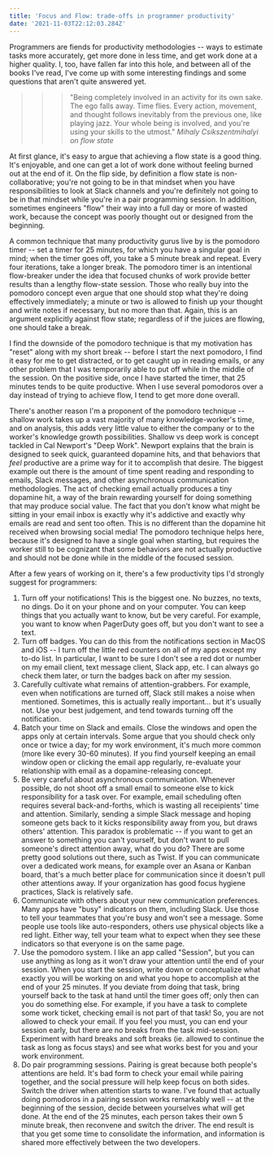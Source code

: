 ```yaml
---
title: 'Focus and Flow: trade-offs in programmer productivity'
date: '2021-11-03T22:12:03.284Z'
---
```


Programmers are fiends for productivity methodologies -- ways to estimate tasks more accurately, get more done in less time, and get work done at a higher quality. I, too, have fallen far into this hole, and between all of the books I've read, I've come up with some interesting findings and some questions that aren't quite answered yet.

>>> "Being completely involved in an activity for its own sake. The ego falls away. Time flies. Every action, movement, and thought follows inevitably from the previous one, like playing jazz. Your whole being is involved, and you're using your skills to the utmost."
_Mihaly Csikszentmihalyi on flow state_

At first glance, it's easy to argue that achieving a flow state is a good thing. It's enjoyable, and one can get a lot of work done without feeling burned out at the end of it. On the flip side, by definition a flow state is non-collaborative; you're not going to be in that mindset when you have responsibilities to look at Slack channels and you're definitely not going to be in that mindset while you're in a pair programming session. In addition, sometimes engineers "flow" their way into a full day or more of wasted work, because the concept was poorly thought out or designed from the beginning.

A common technique that many productivity gurus live by is the pomodoro timer -- set a timer for 25 minutes, for which you have a singular goal in mind; when the timer goes off, you take a 5 minute break and repeat. Every four iterations, take a longer break. The pomodoro timer is an intentional flow-breaker under the idea that focused chunks of work provide better results than a lengthy flow-state session. Those who really buy into the pomodoro concept even argue that one should stop what they're doing effectively immediately; a minute or two is allowed to finish up your thought and write notes if necessary, but no more than that. Again, this is an argument explicitly against flow state; regardless of if the juices are flowing, one should take a break.

I find the downside of the pomodoro technique is that my motivation has "reset" along with my short break -- before I start the next pomodoro, I find it easy for me to get distracted, or to get caught up in reading emails, or any other problem that I was temporarily able to put off while in the middle of the session. On the positive side, once I have started the timer, that 25 minutes tends to be quite productive. When I use several pomodoros over a day instead of trying to achieve flow, I tend to get more done overall.

There's another reason I'm a proponent of the pomodoro technique -- shallow work takes up a vast majority of many knowledge-worker's time, and on analysis, this adds very little value to either the company or to the worker's knowledge growth possibilities. Shallow vs deep work is concept tackled in Cal Newport's "Deep Work". Newport explains that the brain is designed to seek quick, guaranteed dopamine hits, and that behaviors that _feel_ productive are a prime way for it to accomplish that desire. The biggest example out there is the amount of time spent reading and responding to emails, Slack messages, and other asynchronous communication methodologies. The act of checking email actually produces a tiny dopamine hit, a way of the brain rewarding yourself for doing something that may produce social value. The fact that you don't know what might be sitting in your email inbox is exactly why it's addictive and exactly why emails are read and sent too often. This is no different than the dopamine hit received when browsing social media! The pomodoro technique helps here, because it's designed to have a single goal when starting, but requires the worker still to be cognizant that some behaviors are not actually productive and should not be done while in the middle of the focused session.

After a few years of working on it, there's a few productivity tips I'd strongly suggest for programmers:
1. Turn off your notifications! This is the biggest one. No buzzes, no texts, no dings. Do it on your phone and on your computer. You can keep things that you actually want to know, but be very careful. For example, you want to know when PagerDuty goes off, but you don't want to see a text.
2. Turn off badges. You can do this from the notifications section in MacOS and iOS -- I turn off the little red counters on all of my apps except my to-do list. In particular, I want to be sure I don't see a red dot or number on my email client, text message client, Slack app, etc. I can always go check them later, or turn the badges back on after my session.
3. Carefully cultivate what remains of attention-grabbers. For example, even when notifications are turned off, Slack still makes a noise when mentioned. Sometimes, this is actually really important... but it's usually not. Use your best judgement, and tend towards turning off the notification.
4. Batch your time on Slack and emails. Close the windows and open the apps only at certain intervals. Some argue that you should check only once or twice a day; for my work environment, it's much more common (more like every 30-60 minutes). If you find yourself keeping an email window open or clicking the email app regularly, re-evaluate your relationship with email as a dopamine-releasing concept.
5. Be very careful about asynchronous communication. Whenever possible, do not shoot off a small email to someone else to kick responsibility for a task over. For example, email scheduling often requires several back-and-forths, which is wasting all receipients' time and attention. Similarly, sending a simple Slack message and hoping someone gets back to it kicks responsibility away from you, but draws others' attention. This paradox is problematic -- if you want to get an answer to something you can't yourself, but don't want to pull someone's direct attention away, what do you do? There are some pretty good solutions out there, such as Twist. If you can communicate over a dedicated work means, for example over an Asana or Kanban board, that's a much better place for communication since it doesn't pull other attentions away. If your organization has good focus hygiene practices, Slack is relatively safe.
6. Communicate with others about your new communication preferences. Many apps have "busy" indicators on them, including Slack. Use those to tell your teammates that you're busy and won't see a message. Some people use tools like auto-responders, others use physical objects like a red light. Either way, tell your team what to expect when they see these indicators so that everyone is on the same page.
7. Use the pomodoro system. I like an app called "Session", but you can use anything as long as it won't draw your attention until the end of your session. When you start the session, write down or conceptualize what exactly you will be working on and what you hope to accomplish at the end of your 25 minutes. If you deviate from doing that task, bring yourself back to the task at hand until the timer goes off; only then can you do something else. For example, if you have a task to complete some work ticket, checking email is not part of that task! So, you are not allowed to check your email. If you feel you must, you can end your session early, but there are no breaks from the task mid-session. Experiment with hard breaks and soft breaks (ie. allowed to continue the task as long as focus stays) and see what works best for you and your work environment.
7. Do pair programming sessions. Pairing is great because both people's attentions are held. It's bad form to check your email while pairing together, and the social pressure will help keep focus on both sides. Switch the driver when attention starts to wane. I've found that actually doing pomodoros in a pairing session works remarkably well -- at the beginning of the session, decide between yourselves what will get done. At the end of the 25 minutes, each person takes their own 5 minute break, then reconvene and switch the driver. The end result is that you get some time to consolidate the information, and information is shared more effectively between the two developers.
